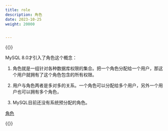 ```yaml
---
title: role
description: 角色
date: 2023-10-25
weight: 20000


---
```


{{<note>}}
<!---->
MySQL 8.0才引入了角色这个概念：

1. 角色就是一组针对各种数据库权限的集合。把一个角色分配给一个用户，那这个用户就拥有了这个角色包含的所有权限。

2. 用户与角色两者是多对多的关系。一个角色可以分配给多个用户，另外一个用户也可以拥有多个角色，

3. MySQL目前还没有系统预分配的角色。

[角色](https://opensource.actionsky.com/20200318-mysql/)

{{</note>}}























